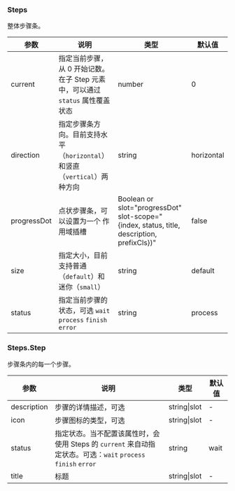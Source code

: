 
### Steps

整体步骤条。

| 参数 | 说明 | 类型 | 默认值 |
| --- | --- | --- | --- |
| current | 指定当前步骤，从 0 开始记数。在子 Step 元素中，可以通过 `status` 属性覆盖状态 | number | 0 |
| direction | 指定步骤条方向。目前支持水平（`horizontal`）和竖直（`vertical`）两种方向 | string | horizontal |
| progressDot | 点状步骤条，可以设置为一个 作用域插槽 | Boolean or slot="progressDot" slot-scope="{index, status, title, description, prefixCls})" | false |
| size | 指定大小，目前支持普通（`default`）和迷你（`small`） | string | default |
| status | 指定当前步骤的状态，可选 `wait` `process` `finish` `error` | string | process |

### Steps.Step

步骤条内的每一个步骤。

| 参数 | 说明 | 类型 | 默认值 |
| --- | --- | --- | --- |
| description | 步骤的详情描述，可选 | string\|slot | - |
| icon | 步骤图标的类型，可选 | string\|slot | - |
| status | 指定状态。当不配置该属性时，会使用 Steps 的 `current` 来自动指定状态。可选：`wait` `process` `finish` `error` | string | wait |
| title | 标题 | string\|slot | - |
